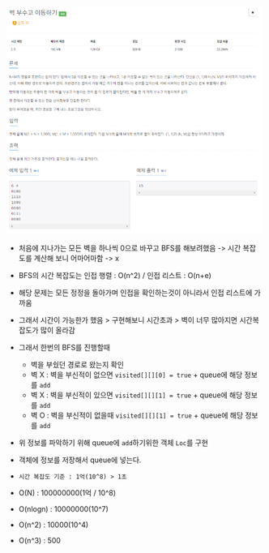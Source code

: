 ![img.png](image/벽부수고이동하기.png)

- 처음에 지나가는 모든 벽을 하나씩 0으로 바꾸고 BFS를 해보려했음 -> 시간 복잡도를 계산해 보니 어마어마함 -> x
- BFS의 시간 복잡도는 인접 행렬 : O(n^2) / 인접 리스트 : O(n+e) 
- 해당 문제는 모든 정정을 돌아가며 인접을 확인하는것이 아니라서 인접 리스트에 가까움
- 그래서 시간이 가능한가 했음 > 구현해보니 시간초과 > 벽이 너무 많아지면 시간복잡도가 많이 올라감
- 그래서 한번의 BFS를 진행할때 
  - 벽을 부쉈던 경로로 왔는지 확인 
  - 벽 X : 벽을 부신적이 없으면 `visited[][][0] = true` + queue에 해당 정보를 `add`
  - 벽 X : 벽을 부신적이 있으면 `visited[][][1] = true` + queue에 해당 정보를 `add`
  - 벽 O : 벽을 부신적이 없을때 `visited[][][1] = true` + queue에 해당 정보를 `add`
- 위 정보를 파악하기 위해 queue에 `add`하기위한 객체 `Loc`를 구현
- 객체에 정보를 저장해서 queue에 넣는다.


- `` 시간 복잡도 기준 : 1억(10^8) > 1초 ``
- O(N) :  100000000(1억 / 10^8)
- O(nlogn) : 10000000(10^7)
- O(n^2) : 10000(10^4)
- O(n^3) : 500